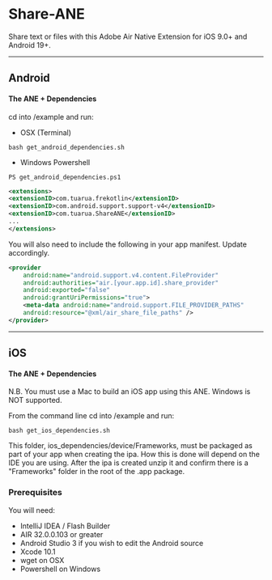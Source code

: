 # Share-ANE

Share text or files with this Adobe Air Native Extension for iOS 9.0+ and Android 19+.    

-------------

## Android

#### The ANE + Dependencies

cd into /example and run:
- OSX (Terminal)
```shell
bash get_android_dependencies.sh
```
- Windows Powershell
```shell
PS get_android_dependencies.ps1
```

```xml
<extensions>
<extensionID>com.tuarua.frekotlin</extensionID>
<extensionID>com.android.support.support-v4</extensionID>
<extensionID>com.tuarua.ShareANE</extensionID>
...
</extensions>
```

You will also need to include the following in your app manifest. Update accordingly.

```xml
<provider
    android:name="android.support.v4.content.FileProvider"
    android:authorities="air.[your.app.id].share_provider"
    android:exported="false"
    android:grantUriPermissions="true">
    <meta-data android:name="android.support.FILE_PROVIDER_PATHS" 
    android:resource="@xml/air_share_file_paths" />
</provider>
```

-------------

## iOS

#### The ANE + Dependencies

N.B. You must use a Mac to build an iOS app using this ANE. Windows is NOT supported.

From the command line cd into /example and run:

```shell
bash get_ios_dependencies.sh
```

This folder, ios_dependencies/device/Frameworks, must be packaged as part of your app when creating the ipa. How this is done will depend on the IDE you are using.
After the ipa is created unzip it and confirm there is a "Frameworks" folder in the root of the .app package.   

### Prerequisites

You will need:

- IntelliJ IDEA / Flash Builder
- AIR 32.0.0.103 or greater
- Android Studio 3 if you wish to edit the Android source
- Xcode 10.1
- wget on OSX
- Powershell on Windows
